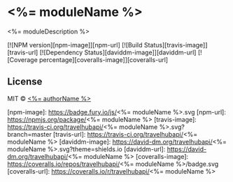 # <%= moduleName %>

<%= moduleDescription %>

[![NPM version][npm-image]][npm-url] [![Build Status][travis-image]][travis-url] [![Dependency Status][daviddm-image]][daviddm-url] [![Coverage percentage][coveralls-image]][coveralls-url]

## License

MIT © [<%= authorName %>]()


[npm-image]: https://badge.fury.io/js/<%= moduleName %>.svg
[npm-url]: https://npmjs.org/package/<%= moduleName %>
[travis-image]: https://travis-ci.org/travelhubapi/<%= moduleName %>.svg?branch=master
[travis-url]: https://travis-ci.org/travelhubapi/<%= moduleName %>
[daviddm-image]: https://david-dm.org/travelhubapi/<%= moduleName %>.svg?theme=shields.io
[daviddm-url]: https://david-dm.org/travelhubapi/<%= moduleName %>
[coveralls-image]: https://coveralls.io/repos/travelhubapi/<%= moduleName %>/badge.svg
[coveralls-url]: https://coveralls.io/r/travelhubapi/<%= moduleName %>
